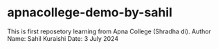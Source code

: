 # apnacollege-demo-by-sahil
This is first reposetory learning from Apna College (Shradha di).
Author Name: Sahil Kuraishi
Date: 3 July 2024
